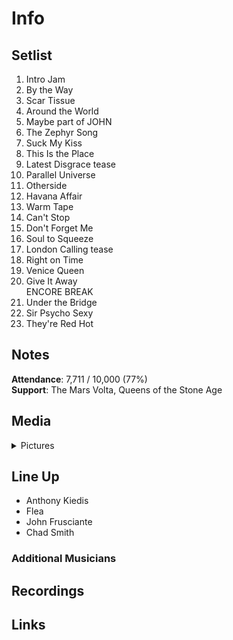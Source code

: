 # Info

## Setlist

1. Intro Jam
2. By the Way
3. Scar Tissue
4. Around the World
5. Maybe part of JOHN
6. The Zephyr Song
7. Suck My Kiss
8. This Is the Place
9. Latest Disgrace tease
10. Parallel Universe
11. Otherside
12. Havana Affair
13. Warm Tape
14. Can't Stop
15. Don't Forget Me
16. Soul to Squeeze
17. London Calling tease
18. Right on Time
19. Venice Queen
20. Give It Away
<br> ENCORE BREAK
21. Under the Bridge
22. Sir Psycho Sexy
23. They're Red Hot

## Notes

**Attendance**: 7,711 / 10,000 (77%)
<br>
**Support**: The Mars Volta, Queens of the Stone Age

## Media 

<details>
  <summary>Pictures</summary>
  <!--<img alt="Setlist" title="Setlist" src="_.jpg" height="200" />-->
</details>

## Line Up

* Anthony Kiedis
* Flea
* John Frusciante
* Chad Smith

### Additional Musicians

## Recordings

## Links

